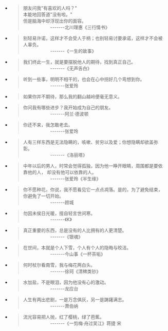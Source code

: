 * > 朋友问我"有喜欢的人吗？"  
    本能地回答道"没有啦。"  
    但是脑海中却浮现出你的面容。  
    &emsp;&emsp;&emsp;&emsp;&emsp;&emsp;-------北川理惠《三行情书》
    
* > 别轻易许诺，这样才不会受人于柄；也别轻易讨要承诺，这样才不会被人辜负。  
    &emsp;&emsp;&emsp;&emsp;&emsp;&emsp;-------《一生的故事》
    
* > 我们终此一生，就是要摆脱他人的期待，找到真正自己。  
    &emsp;&emsp;&emsp;&emsp;&emsp;&emsp;-------《无声告白》
    
* > 听到一些事，明明不相干的，也会在心中拐好几个弯想到你。  
    &emsp;&emsp;&emsp;&emsp;&emsp;&emsp;-------张爱玲
    
* > 如果你并不期待，那么我的翻山越岭便毫无意义。

* > 你问我有哪些进步？我开始成为自己的朋友。  
    &emsp;&emsp;&emsp;&emsp;&emsp;&emsp;-------阿兰·德波顿
    
* > 你还不来，我怎敢老去。  
    &emsp;&emsp;&emsp;&emsp;&emsp;&emsp;-------张爱玲
    
* > 人有三样东西是无法隐瞒的，咳嗽、贫穷以及爱；你想隐瞒却欲盖弥彰。  
    &emsp;&emsp;&emsp;&emsp;&emsp;&emsp;-------《洛丽塔》
    
* > 中年以后的男人，时常会觉得孤独，因为他一睁开眼睛，周围都是要依靠他的人，
    却没有他可以依靠的人。  
    &emsp;&emsp;&emsp;&emsp;&emsp;&emsp;-------张爱玲《半生缘》
    
* > 你不愿种花，你说，我不愿看见它一点点凋落。是的，为了避免结束，你避免了一切开始。  
    &emsp;&emsp;&emsp;&emsp;&emsp;&emsp;-------顾城
    
* > 勿因未侯日光暖，擅自轻言世间寒。  
    &emsp;&emsp;&emsp;&emsp;&emsp;&emsp;-------《K》
    
* > 真正重要的东西，总是没有的人比拥有的人更清楚。  
    &emsp;&emsp;&emsp;&emsp;&emsp;&emsp;-------《银魂》
    
* > 在世间，本就是个人下雪，个人有个人的隐晦与皎洁。  
    &emsp;&emsp;&emsp;&emsp;&emsp;&emsp;-------今山事《一杯茶垢》
    
* > 何时杖尔看南雪，我与梅花两白头。  
    &emsp;&emsp;&emsp;&emsp;&emsp;&emsp;-------徐珂《清稗类钞》
    
* > 水加盐，不是眼泪，因为他没有心的激动。  
    &emsp;&emsp;&emsp;&emsp;&emsp;&emsp;-------龙应台
    
* > 人生有两出悲剧，一是万念俱灰，另一是踌躇满志。  
    &emsp;&emsp;&emsp;&emsp;&emsp;&emsp;-------萧伯纳
    
* > 流光容易把人抛，红了樱桃，绿了芭蕉。  
    &emsp;&emsp;&emsp;&emsp;&emsp;&emsp;-------《一剪梅·舟过吴江》蒋捷 宋                                            